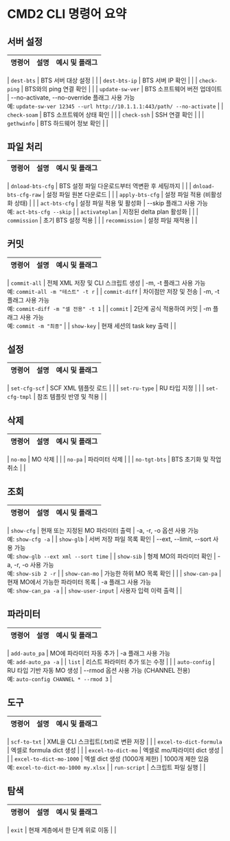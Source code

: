 # CMD2 CLI 명령어 요약


## 서버 설정

| 명령어 | 설명 | 예시 및 플래그 |
|--------|------|----------------|

| `dest-bts` | BTS 서버 대상 설정 |  |
| `dest-bts-ip` | BTS 서버 IP 확인 |  |
| `check-ping` | BTS와의 ping 연결 확인 |  |
| `update-sw-ver` | BTS 소프트웨어 버전 업데이트 | --no-activate, --no-override 플래그 사용 가능<br>예: `update-sw-ver 12345 --url http://10.1.1.1:443/path/ --no-activate` |
| `check-soam` | BTS 소프트웨어 상태 확인 |  |
| `check-ssh` | SSH 연결 확인 |  |
| `gethwinfo` | BTS 하드웨어 정보 확인 |  |

## 파일 처리

| 명령어 | 설명 | 예시 및 플래그 |
|--------|------|----------------|

| `dnload-bts-cfg` | BTS 설정 파일 다운로드부터 역변환 후 세팅까지 |  |
| `dnload-bts-cfg-raw` | 설정 파일 원본 다운로드 |  |
| `apply-bts-cfg` | 설정 파일 적용 (비활성화 상태) |  |
| `act-bts-cfg` | 설정 파일 적용 및 활성화 | --skip 플래그 사용 가능<br>예: `act-bts-cfg --skip` |
| `activateplan` | 지정된 delta plan 활성화 |  |
| `commission` | 초기 BTS 설정 적용 |  |
| `recommission` | 설정 파일 재적용 |  |

## 커밋

| 명령어 | 설명 | 예시 및 플래그 |
|--------|------|----------------|

| `commit-all` | 전체 XML 저장 및 CLI 스크립트 생성 | -m, -t 플래그 사용 가능<br>예: `commit-all -m "테스트" -t r` |
| `commit-diff` | 차이점만 저장 및 전송 | -m, -t 플래그 사용 가능<br>예: `commit-diff -m "셀 전용" -t 1` |
| `commit` | 2단계 공식 적용하여 커밋 | -m 플래그 사용 가능<br>예: `commit -m "최종"` |
| `show-key` | 현재 세션의 task key 출력 |  |

## 설정

| 명령어 | 설명 | 예시 및 플래그 |
|--------|------|----------------|

| `set-cfg-scf` | SCF XML 템플릿 로드 |  |
| `set-ru-type` | RU 타입 지정 |  |
| `set-cfg-tmpl` | 참조 템플릿 반영 및 적용 |  |

## 삭제

| 명령어 | 설명 | 예시 및 플래그 |
|--------|------|----------------|

| `no-mo` | MO 삭제 |  |
| `no-pa` | 파라미터 삭제 |  |
| `no-tgt-bts` | BTS 초기화 및 작업 취소 |  |

## 조회

| 명령어 | 설명 | 예시 및 플래그 |
|--------|------|----------------|

| `show-cfg` | 현재 또는 지정된 MO 파라미터 출력 | -a, -r, -o 옵션 사용 가능<br>예: `show-cfg -a` |
| `show-glb` | 서버 저장 파일 목록 확인 | --ext, --limit, --sort 사용 가능<br>예: `show-glb --ext xml --sort time` |
| `show-sib` | 형제 MO의 파라미터 확인 | -a, -r, -o 사용 가능<br>예: `show-sib 2 -r` |
| `show-can-mo` | 가능한 하위 MO 목록 확인 |  |
| `show-can-pa` | 현재 MO에서 가능한 파라미터 목록 | -a 플래그 사용 가능<br>예: `show-can_pa -a` |
| `show-user-input` | 사용자 입력 이력 출력 |  |

## 파라미터

| 명령어 | 설명 | 예시 및 플래그 |
|--------|------|----------------|

| `add-auto_pa` | MO에 파라미터 자동 추가 | -a 플래그 사용 가능<br>예: `add-auto_pa -a` |
| `list` | 리스트 파라미터 추가 또는 수정 |  |
| `auto-config` | RU 타입 기반 자동 MO 생성 | --rmod 옵션 사용 가능 (CHANNEL 전용)<br>예: `auto-config CHANNEL * --rmod 3` |

## 도구

| 명령어 | 설명 | 예시 및 플래그 |
|--------|------|----------------|

| `scf-to-txt` | XML을 CLI 스크립트(.txt)로 변환 저장 |  |
| `excel-to-dict-formula` | 엑셀로 formula dict 생성 |  |
| `excel-to-dict-mo` | 엑셀로 mo/파라미터 dict 생성 |  |
| `excel-to-dict-mo-1000` | 엑셀 dict 생성 (1000개 제한) | 1000개 제한 있음<br>예: `excel-to-dict-mo-1000 my.xlsx` |
| `run-script` | 스크립트 파일 실행 |  |

## 탐색

| 명령어 | 설명 | 예시 및 플래그 |
|--------|------|----------------|

| `exit` | 현재 계층에서 한 단계 위로 이동 |  |
